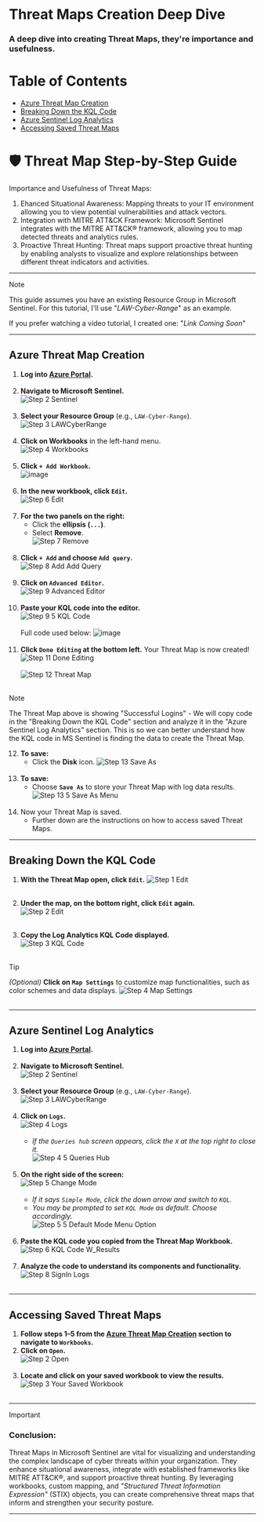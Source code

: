 # Threat Maps Creation Deep Dive
### A deep dive into creating Threat Maps, they're importance and usefulness.

# Table of Contents

- [Azure Threat Map Creation](#Azure-Threat-Map-Creation)
- [Breaking Down the KQL Code](#Breaking-Down-the-KQL-Code)
- [Azure Sentinel Log Analytics](#Azure-Sentinel-Log-Analytics)
- [Accessing Saved Threat Maps](#Accessing-Saved-Threat-Maps)

# 🛡️ Threat Map Step-by-Step Guide

Importance and Usefulness of Threat Maps:
1. Ehanced Situational Awareness: Mapping threats to your IT environment allowing you to view potential vulnerabilities and attack vectors.<BR>
2. Integration with MITRE ATT&CK Framework: Microsoft Sentinel integrates with the MITRE ATT&CK® framework, allowing you to map detected threats and analytics rules.<BR>
3. Proactive Threat Hunting: Threat maps support proactive threat hunting by enabling analysts to visualize and explore relationships between different threat indicators and activities.<BR>
---
> [!NOTE]
> This guide assumes you have an existing Resource Group in Microsoft Sentinel. For this tutorial, I'll use "_LAW-Cyber-Range_" as an example.
> 
> If you prefer watching a video tutorial, I created one: "_Link Coming Soon_"

---

## Azure Threat Map Creation

1. **Log into [Azure Portal](https://portal.azure.com/).**<BR><BR>
2. **Navigate to Microsoft Sentinel.**<BR>
   ![Step 2 Sentinel](https://github.com/user-attachments/assets/a6a705d1-5389-4bd0-bc47-f83bc6f61606)<BR><BR>
3. **Select your Resource Group** (e.g., `LAW-Cyber-Range`).<BR>
   ![Step 3 LAWCyberRange](https://github.com/user-attachments/assets/3276edc6-0d2b-4353-b1f7-23dd91e40547)<BR><BR>
4. **Click on Workbooks** in the left-hand menu.<BR>
   ![Step 4 Workbooks](https://github.com/user-attachments/assets/b744233d-1074-4035-a64e-edfc2a877d4f)<BR><BR>
5. **Click `+ Add Workbook`.**<BR>
    ![image](https://github.com/user-attachments/assets/aed1a8d3-6cab-4bf1-8247-6c9b08d53596)<BR><BR>
6. **In the new workbook, click `Edit`.**<BR>
   ![Step 6 Edit](https://github.com/user-attachments/assets/fffc152a-c85a-47b8-9564-df8001c5ff68)<BR><BR>
7. **For the two panels on the right:**
   - Click the **ellipsis (`...`)**.
   - Select **Remove**.<BR>
   ![Step 7 Remove](https://github.com/user-attachments/assets/3c6150eb-3312-400a-9ffe-1d277a03f89b)<BR><BR>
8.    **Click `+ Add` and choose `Add query`.**<BR>
  ![Step 8 Add   Add Query](https://github.com/user-attachments/assets/59d8549c-a6ab-4cb4-b715-aa8071cbc391)<BR><BR>
9. **Click on `Advanced Editor`.**<BR>
    ![Step 9 Advanced Editor](https://github.com/user-attachments/assets/2899f7fd-1210-47e4-97da-a2f5f1847be4)<BR><BR>
10. **Paste your KQL code into the editor.**<BR>
    ![Step 9 5 KQL Code](https://github.com/user-attachments/assets/15f98f99-c95e-42b4-a848-46e0dfcafc72)<BR><BR>
    Full code used below:
    ![image](https://github.com/user-attachments/assets/340053f4-9e99-4184-8b58-8826241d904f)<BR><BR>
11. **Click `Done Editing` at the bottom left.** Your Threat Map is now created!<BR>
    ![Step 11 Done Editing](https://github.com/user-attachments/assets/c9ab3840-8b8a-474c-b72f-9db6df9e9150)<BR><BR>
    ![Step 12 Threat Map](https://github.com/user-attachments/assets/bd41cee1-5072-476e-8641-a4b7b93ec6fa)<BR><BR>

   > [!NOTE]
   > The Threat Map above is showing "Successful Logins" - We will copy code in the "Breaking Down the KQL Code" section and analyze it in the "Azure Sentinel Log Analytics" section. This is so we can better understand how the KQL code in MS Sentinel is finding the data to create the Threat Map.

12. **To save:**
    - Click the **Disk** icon.
      ![Step 13 Save As](https://github.com/user-attachments/assets/c9aaddab-ca6e-4ff5-b513-8adc09e40952)<BR><BR>
13. **To save:**
    - Choose **`Save As`** to store your Threat Map with log data results.<BR>
      ![Step 13 5 Save As Menu](https://github.com/user-attachments/assets/7ead0f34-939d-46c9-a042-863276b7cb7f)<BR><BR>
14. Now your Threat Map is saved.
    - Further down are the instructions on how to access saved Threat Maps.


---

## Breaking Down the KQL Code

1. **With the Threat Map open, click `Edit`.**
   ![Step 1 Edit](https://github.com/user-attachments/assets/a0795ac5-c013-4215-93e1-10c314f805a3)<BR><BR>
   
3. **Under the map, on the bottom right, click `Edit` again.**<BR>
   ![Step 2 Edit](https://github.com/user-attachments/assets/a6afd16c-b81d-417c-b0c8-fbd35327e4fe)<BR><BR>
5. **Copy the Log Analytics KQL Code displayed.**<BR>
   ![Step 3 KQL Code](https://github.com/user-attachments/assets/c2838f53-1b75-4723-bc47-cd97edcdcf2a)<BR><BR>
> [!TIP]
>  *(Optional)* **Click on `Map Settings`** to customize map functionalities, such as color schemes and data displays.
  ![Step 4 Map Settings](https://github.com/user-attachments/assets/eb008a53-6b3b-4c41-87fc-0440954020e3)<BR><BR>


---

## Azure Sentinel Log Analytics

1. **Log into [Azure Portal](https://portal.azure.com/).**<BR><BR>
2. **Navigate to Microsoft Sentinel.**<BR>
   ![Step 2 Sentinel](https://github.com/user-attachments/assets/0a372fd4-20e0-4722-8477-db0aa5047bc3)<BR><BR>
3. **Select your Resource Group** (e.g., `LAW-Cyber-Range`).<BR>
   ![Step 3 LAWCyberRange](https://github.com/user-attachments/assets/ad8b62d9-a657-4c20-af08-d0fc0a0bb823)<BR><BR>
4. **Click on `Logs`.**<BR>
   ![Step 4 Logs](https://github.com/user-attachments/assets/615aeba8-4971-4d89-b765-1e6d779b4127)<BR><BR>
   - *If the `Queries hub` screen appears, click the `X` at the top right to close it.*<BR>
   ![Step 4 5 Queries Hub](https://github.com/user-attachments/assets/8f7873ab-0aa7-48ad-8661-be78c146ff39)<BR><BR>
5. **On the right side of the screen:**<BR>
   ![Step 5 Change Mode](https://github.com/user-attachments/assets/d3b18af8-176f-4ae8-b4a9-245f53ba66d3)<BR><BR>
   - *If it says `Simple Mode`, click the down arrow and switch to `KQL`.*
   - *You may be prompted to set `KQL Mode` as default. Choose accordingly.*<BR>
   ![Step 5 5 Default Mode Menu Option](https://github.com/user-attachments/assets/ea896b5f-c876-4a23-bd27-c6cefc7da179)<BR><BR>
6. **Paste the KQL code you copied from the Threat Map Workbook.**<BR>
    ![Step 6 KQL Code W_Results](https://github.com/user-attachments/assets/5676076d-70a5-4f1b-87b7-10fc508c351b)<BR><BR>
7. **Analyze the code to understand its components and functionality.**<BR>
    ![Step 8 SignIn Logs](https://github.com/user-attachments/assets/e162479c-de58-4c97-a51a-6243ef13252b)<BR><BR>

---

## Accessing Saved Threat Maps

1. **Follow steps 1–5 from the [Azure Threat Map Creation](#-azure-threat-map-creation) section to navigate to `Workbooks`.**
2. **Click on `Open`.**<BR>
   ![Step 2 Open](https://github.com/user-attachments/assets/3df122e1-6fab-43df-a69b-e97c28686c7f)<BR><BR>
3. **Locate and click on your saved workbook to view the results.**<BR>
   ![Step 3 Your Saved Workbook](https://github.com/user-attachments/assets/f3c413c8-8b03-46d0-abe3-2bedd513e041)<BR><BR>

---
> [!IMPORTANT]
> ### Conclusion:
> Threat Maps in Microsoft Sentinel are vital for visualizing and understanding the complex landscape of cyber threats within your organization. They enhance situational awareness, integrate with established frameworks like MITRE ATT&CK®, and support proactive threat hunting. By leveraging workbooks, custom mapping, and _"Structured Threat Information Expression"_ (STIX) objects, you can create comprehensive threat maps that inform and strengthen your security posture.
---
